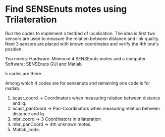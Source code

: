 # Find SENSEnuts motes using Trilateration

Run the codes to implement a testbed of localisation.
The idea is first two sensors are used to measure the relation between distance and link quality.
Next 3 sensors are placed with known coordinates and verify the 4th one's position.

You needs:
Hardware: Minimum 4 SENSEnuts motes and a computer
Software: SENSEnuts GUI and Matlab

5 codes are there.

Among which 4 codes are for sensenuts and remaining one code is for matlab.
1. bcast_coord -> Coordinators when measuring relation between distance and lq.
2. bcast_panCoord -> Pan-Coordinators when measuring relation between distance and lq.
3. mbr_coord -> 3 Coordinators in trilateration
4. mbr_panCoord -> 4th unknown motes.
5. Matlab_code.
